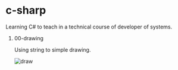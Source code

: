 # c-sharp

Learning C# to teach in a technical course of developer of systems.

1. 00-drawing

    Using string to simple drawing.
    
    ![draw](https://user-images.githubusercontent.com/7760933/78815871-3db51b80-79a7-11ea-852a-424090f14ac5.png)
